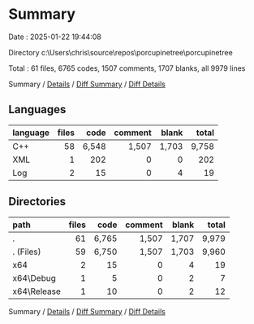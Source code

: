 # Summary

Date : 2025-01-22 19:44:08

Directory c:\\Users\\chris\\source\\repos\\porcupinetree\\porcupinetree

Total : 61 files,  6765 codes, 1507 comments, 1707 blanks, all 9979 lines

Summary / [Details](details.md) / [Diff Summary](diff.md) / [Diff Details](diff-details.md)

## Languages
| language | files | code | comment | blank | total |
| :--- | ---: | ---: | ---: | ---: | ---: |
| C++ | 58 | 6,548 | 1,507 | 1,703 | 9,758 |
| XML | 1 | 202 | 0 | 0 | 202 |
| Log | 2 | 15 | 0 | 4 | 19 |

## Directories
| path | files | code | comment | blank | total |
| :--- | ---: | ---: | ---: | ---: | ---: |
| . | 61 | 6,765 | 1,507 | 1,707 | 9,979 |
| . (Files) | 59 | 6,750 | 1,507 | 1,703 | 9,960 |
| x64 | 2 | 15 | 0 | 4 | 19 |
| x64\\Debug | 1 | 5 | 0 | 2 | 7 |
| x64\\Release | 1 | 10 | 0 | 2 | 12 |

Summary / [Details](details.md) / [Diff Summary](diff.md) / [Diff Details](diff-details.md)